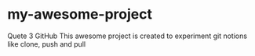 # my-awesome-project
Quete 3 GitHub
This awesome project is created to experiment git notions like clone, push and pull
